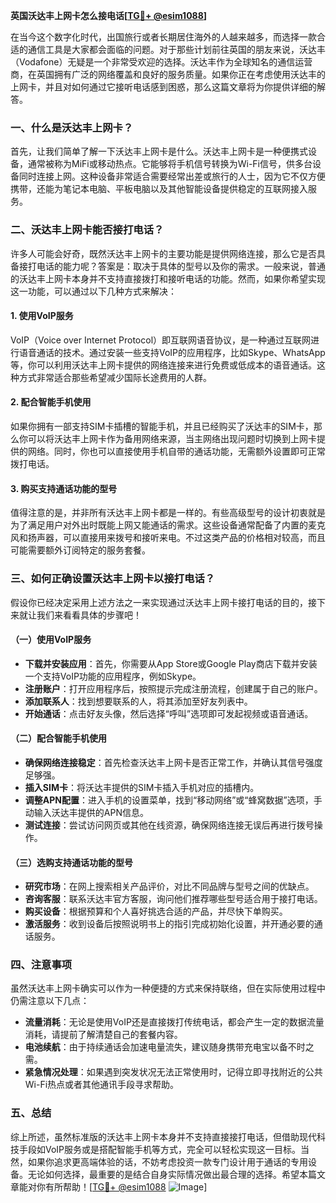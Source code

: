 **英国沃达丰上网卡怎么接电话[[TG💪+ @esim1088](https://t.me/s/esim1088)]**

在当今这个数字化时代，出国旅行或者长期居住海外的人越来越多，而选择一款合适的通信工具是大家都会面临的问题。对于那些计划前往英国的朋友来说，沃达丰（Vodafone）无疑是一个非常受欢迎的选择。沃达丰作为全球知名的通信运营商，在英国拥有广泛的网络覆盖和良好的服务质量。如果你正在考虑使用沃达丰的上网卡，并且对如何通过它接听电话感到困惑，那么这篇文章将为你提供详细的解答。

### 一、什么是沃达丰上网卡？

首先，让我们简单了解一下沃达丰上网卡是什么。沃达丰上网卡是一种便携式设备，通常被称为MiFi或移动热点。它能够将手机信号转换为Wi-Fi信号，供多台设备同时连接上网。这种设备非常适合需要经常出差或旅行的人士，因为它不仅方便携带，还能为笔记本电脑、平板电脑以及其他智能设备提供稳定的互联网接入服务。

### 二、沃达丰上网卡能否接打电话？

许多人可能会好奇，既然沃达丰上网卡的主要功能是提供网络连接，那么它是否具备接打电话的能力呢？答案是：取决于具体的型号以及你的需求。一般来说，普通的沃达丰上网卡本身并不支持直接拨打和接听电话的功能。然而，如果你希望实现这一功能，可以通过以下几种方式来解决：

#### 1. 使用VoIP服务
VoIP（Voice over Internet Protocol）即互联网语音协议，是一种通过互联网进行语音通话的技术。通过安装一些支持VoIP的应用程序，比如Skype、WhatsApp等，你可以利用沃达丰上网卡提供的网络连接来进行免费或低成本的语音通话。这种方式非常适合那些希望减少国际长途费用的人群。

#### 2. 配合智能手机使用
如果你拥有一部支持SIM卡插槽的智能手机，并且已经购买了沃达丰的SIM卡，那么你可以将沃达丰上网卡作为备用网络来源，当主网络出现问题时切换到上网卡提供的网络。同时，你也可以直接使用手机自带的通话功能，无需额外设置即可正常拨打电话。

#### 3. 购买支持通话功能的型号
值得注意的是，并非所有沃达丰上网卡都是一样的。有些高级型号的设计初衷就是为了满足用户对外出时既能上网又能通话的需求。这些设备通常配备了内置的麦克风和扬声器，可以直接用来拨号和接听来电。不过这类产品的价格相对较高，而且可能需要额外订阅特定的服务套餐。

### 三、如何正确设置沃达丰上网卡以接打电话？

假设你已经决定采用上述方法之一来实现通过沃达丰上网卡接打电话的目的，接下来就让我们来看看具体的步骤吧！

#### （一）使用VoIP服务
- **下载并安装应用**：首先，你需要从App Store或Google Play商店下载并安装一个支持VoIP功能的应用程序，例如Skype。
- **注册账户**：打开应用程序后，按照提示完成注册流程，创建属于自己的账户。
- **添加联系人**：找到想要联系的人，将其添加至好友列表中。
- **开始通话**：点击好友头像，然后选择“呼叫”选项即可发起视频或语音通话。

#### （二）配合智能手机使用
- **确保网络连接稳定**：首先检查沃达丰上网卡是否正常工作，并确认其信号强度足够强。
- **插入SIM卡**：将沃达丰提供的SIM卡插入手机对应的插槽内。
- **调整APN配置**：进入手机的设置菜单，找到“移动网络”或“蜂窝数据”选项，手动输入沃达丰提供的APN信息。
- **测试连接**：尝试访问网页或其他在线资源，确保网络连接无误后再进行拨号操作。

#### （三）选购支持通话功能的型号
- **研究市场**：在网上搜索相关产品评价，对比不同品牌与型号之间的优缺点。
- **咨询客服**：联系沃达丰官方客服，询问他们推荐哪些型号适合用于接打电话。
- **购买设备**：根据预算和个人喜好挑选合适的产品，并尽快下单购买。
- **激活服务**：收到设备后按照说明书上的指引完成初始化设置，并开通必要的通话服务。

### 四、注意事项

虽然沃达丰上网卡确实可以作为一种便捷的方式来保持联络，但在实际使用过程中仍需注意以下几点：
- **流量消耗**：无论是使用VoIP还是直接拨打传统电话，都会产生一定的数据流量消耗，请提前了解清楚自己的套餐内容。
- **电池续航**：由于持续通话会加速电量流失，建议随身携带充电宝以备不时之需。
- **紧急情况处理**：如果遇到突发状况无法正常使用时，记得立即寻找附近的公共Wi-Fi热点或者其他通讯手段寻求帮助。

### 五、总结

综上所述，虽然标准版的沃达丰上网卡本身并不支持直接接打电话，但借助现代科技手段如VoIP服务或是搭配智能手机等方式，完全可以轻松实现这一目标。当然，如果你追求更高端体验的话，不妨考虑投资一款专门设计用于通话的专用设备。无论如何选择，最重要的是结合自身实际情况做出最合理的选择。希望本篇文章能对你有所帮助！[[TG💪+ @esim1088](https://t.me/s/esim1088) ![Image](https://i.postimg.cc/4NQfJmqS/Snipaste-2025-05-13-00-14-12.png)]
